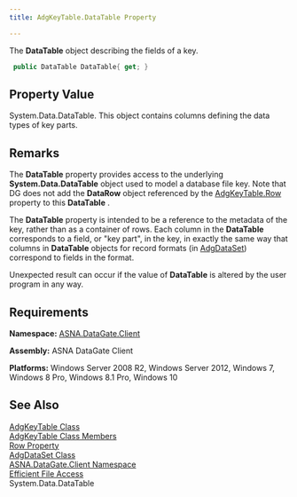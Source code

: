 ```yaml
---
title: AdgKeyTable.DataTable Property

---
```


The <span> **DataTable** </span> object describing the fields of a key.

```cs
 public DataTable DataTable{ get; }
```


## Property Value

System.Data.DataTable. This object contains columns defining the data types of key parts. 
## Remarks

The **DataTable** property provides access to the underlying **System.Data.DataTable** object used to model a database file key. Note that DG does not add the **DataRow** object referenced by the [ AdgKeyTable.Row](adg-key-table-class-row-property.html) property to this **DataTable** .

The **DataTable** property is intended to be a reference to the metadata of the key, rather than as a container of rows. Each column in the **DataTable** corresponds to a field, or "key part", in the key, in exactly the same way that columns in **DataTable** objects for record formats (in [AdgDataSet](adg-dataset-class.html)) correspond to fields in the format.

Unexpected result can occur if the value of **DataTable** is altered by the user program in any way.
## Requirements

**Namespace:** [ASNA.DataGate.Client](datagate-client-namespace.html) 

**Assembly:** ASNA DataGate Client

**Platforms:** Windows Server 2008 R2, Windows Server 2012, Windows 7, Windows 8 Pro, Windows 8.1 Pro, Windows 10
## See Also


[AdgKeyTable Class](adg-key-table-class.html)
      <br />
[AdgKeyTable Class Members](adg-key-table-members.html)
      <br />
[Row Property](adg-key-table-class-row-property.html)
      <br />
[AdgDataSet Class](adg-dataset-class.html)
      <br />
[ASNA.DataGate.Client Namespace](datagate-client-namespace.html)
      <br />
[Efficient File Access](efficient-file-access.html)
      <br />System.Data.DataTable

